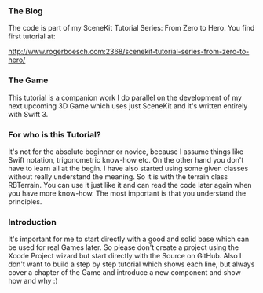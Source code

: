 ### The Blog
The code is part of my SceneKit Tutorial Series: From Zero to Hero.
You find first tutorial at:

http://www.rogerboesch.com:2368/scenekit-tutorial-series-from-zero-to-hero/


### The Game
This tutorial is a companion work I do parallel on the development of my next upcoming 3D Game which uses just SceneKit and it's written entirely with Swift 3.

### For who is this Tutorial?
It's not for the absolute beginner or novice, because I assume things like Swift notation, trigonometric know-how etc. On the other hand you don't have to learn all at the begin. I have also started using some given classes without really understand the meaning. So it is with the terrain class RBTerrain. You can use it just like it and can read the code later again when you have more know-how. The most important is that you understand the principles.

### Introduction
It's important for me to start directly with a good and solid base which can be used for real Games later. So please don't create a project using the Xcode Project wizard but start directly with the Source on GitHub. Also I don't want to build a step by step tutorial which shows each line, but always cover a chapter of the Game and introduce a new component and show how and why :)
